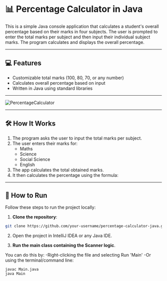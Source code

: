 # 📊 Percentage Calculator in Java

This is a simple Java console application that calculates a student's overall percentage based on their marks in four subjects. The user is prompted to enter the total marks per subject and then input their individual subject marks. The program calculates and displays the overall percentage.

---

## 💻 Features

- Customizable total marks (100, 80, 70, or any number)
- Calculates overall percentage based on input
- Written in Java using standard libraries

---

![PercentageCalculator](https://github.com/user-attachments/assets/b81d1006-fbd5-421a-8485-b62d3b9d3381)

---

## 🛠️ How It Works

1. The program asks the user to input the total marks per subject.
2. The user enters their marks for:
   - Maths
   - Science
   - Social Science
   - English
3. The app calculates the total obtained marks.
4. It then calculates the percentage using the formula:

---

## 🚀 How to Run

Follow these steps to run the project locally:

1.  **Clone the repository**:
   ```bash
   git clone https://github.com/your-username/percentage-calculator-java.git
   
   ```
 2.  Open the project in IntelliJ IDEA or any Java IDE.

3.  **Run the main class containing the Scanner logic**.

You can do this by:
-Right-clicking the file and selecting Run 'Main'
-Or using the terminal/command line:

```
javac Main.java
java Main

```
